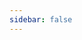 ```yaml
---
sidebar: false
---
```

<People header="Faculty">
<Person name="Derya Yakar" title="Radiologist" sub-title="Project leader" url="https://www.umcg.nl/-/d-yakar" img="derya-yakar.png" />
<Person name="Henkjan Huisman" title="Associate Professor" sub-title="AI leader" url="https://www.diagnijmegen.nl/people/henkjan-huisman/" img="henkjan-huisman.png" />
<Person name="Thomas Kwee" title="Radiologist" url="https://www.umcg.nl/-/t-c-kwee" img="thomas-kwee.png" /> 
<Person name="Jurgen Futterer" title="Professor" url="https://www.radboudumc.nl/personen/jurgen-futterer" img="jurgen-futterer.png" />
<Person name="Frank Simonis" title="Assistant professor" url="https://people.utwente.nl/f.f.j.simonis" img="frank-simonis.png" />
<Person name="Jelmer Wolterink" title="Assistant professor" url="https://people.utwente.nl/j.m.wolterink" img="jelmer-wolterink.png" />
<Person name="Wouter Nijhof" title="Siemens Healthineers" url="https://www.linkedin.com/in/wouter-nijhof-5a381074/?originalSubdomain=nl" img="wouter-nijhof.png" />
</People>
<People header="Scientific staff">
<Person name="Joeran Bosma" title="PhD Candidate" url="https://www.diagnijmegen.nl/people/joeran-bosma/" img="joeran-bosma.png" />  
<Person name="Stefan Fransen" title="PhD Candidate" url="https://www.linkedin.com/in/stefan-fransen-a5690a138/" img="stefan-fransen.png" />
<Person name="Quintin van Lohuizen" title="PhD Candidate" url="https://www.linkedin.com/in/quintin-van-lohuizen-760418123/" img="quintin-lohuizen.png" />  
<Person name="Nida Mir" title="PhD Candidate" url="https://people.utwente.nl/n.mir" img="nida-mir.png" />  
<Person name="Stan Noordman" title="PhD Candidate" url="https://www.diagnijmegen.nl/people/stan-noordman/" img="stan-noordman.png" />
</People>
